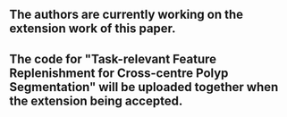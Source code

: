 ## The authors are currently working on the extension work of this paper.
## The code for "Task-relevant Feature Replenishment for Cross-centre Polyp Segmentation" will be uploaded together when the extension being accepted.
